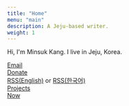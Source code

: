 ```yaml
---
title: "Home"
menu: "main"
description: A Jeju-based writer.
weight: 1
---
```

<style>
li {
  list-style: none;
}

ul {
  padding: 0;
}
</style>

Hi, I'm Minsuk Kang. I live in Jeju, Korea.

<ul>
<li><a href="https://letterbird.co/kang">Email</a></li>
<li><a href="https://ko-fi.com/kangminsuk">Donate</a></li>
<li><a href="https://kangminsuk.com/blog/index.xml">RSS(English)</a> or <a href="https://kangminsuk.com/ko/blog/index.xml">RSS(한국어)</a></li>
<li><a href="https://kangminsuk.com/my-apps/">Projects</a></li>
<li><a href="https://kangminsuk.com/now/">Now</a></li>
</ul>
